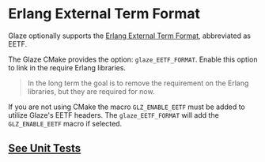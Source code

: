 # Erlang External Term Format

Glaze optionally supports the [Erlang External Term Format](https://www.erlang.org/doc/apps/erts/erl_ext_dist.html), abbreviated as EETF.

The Glaze CMake provides the option: `glaze_EETF_FORMAT`. Enable this option to link in the require Erlang libraries.

> In the long term the goal is to remove the requirement on the Erlang libraries, but they are required for now.

If you are not using CMake the macro `GLZ_ENABLE_EETF` must be added to utilize Glaze's EETF headers. The `glaze_EETF_FORMAT` will add the `GLZ_ENABLE_EETF` macro if selected.

## [See Unit Tests](https://github.com/stephenberry/glaze/blob/main/tests/eetf_test/eetf_test.cpp)

